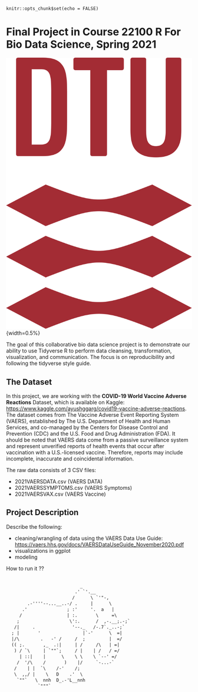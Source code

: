 
```{r setup, include=FALSE}
knitr::opts_chunk$set(echo = FALSE)
```

# Final Project in Course 22100 R For Bio Data Science, Spring 2021
![](DTU_Logo_Corporate_Red_CMYK.png){width=0.5%}

The goal of this collaborative bio data science project is to demonstrate our ability to use Tidyverse R to perform data cleansing, transformation, visualization, and communication. The focus is on reproducibility and following the tidyverse style guide.



## The Dataset
In this project, we are working with the **COVID-19 World Vaccine Adverse Reactions** Dataset, which is available on Kaggle: https://www.kaggle.com/ayushggarg/covid19-vaccine-adverse-reactions. The dataset comes from The Vaccine Adverse Event Reporting System (VAERS), established by The U.S. Department of Health and Human Services, and co-managed by the Centers for Disease Control and Prevention (CDC) and the U.S. Food and Drug Administration (FDA). It should be noted that VAERS data come from a passive surveillance system and represent unverified reports of health events that occur after vaccination with a U.S.-licensed vaccine. Therefore, reports may include incomplete, inaccurate and coincidental information.  

The raw data consists of 3 CSV files:

- 2021VAERSDATA.csv (VAERS DATA) 
- 2021VAERSSYMPTOMS.csv (VAERS Symptoms) 
- 2021VAERSVAX.csv (VAERS Vaccine)



## Project Description

Describe the following: 

- cleaning/wrangling of data using the VAERS Data Use Guide: https://vaers.hhs.gov/docs/VAERSDataUseGuide_November2020.pdf
- visualizations in ggplot
- modeling 

How to run it ??


```{r 

                            _
                          .' `'.__
                         /      \ `'"-,
        .-''''--...__..-/ .     |      \
      .'               ; :'     '.  a   |
     /                 | :.       \     =\
    ;                   \':.      /  ,-.__;.-;`
   /|     .              '--._   /-.7`._..-;`
  ; |       '                |`-'      \  =|
  |/\        .   -' /     /  ;         |  =/
  (( ;.       ,_  .:|     | /     /\   | =|
   ) / `\     | `""`;     / |    | /   / =/
     | ::|    |      \    \ \    \ `--' =/
    /  '/\    /       )    |/     `-...-`
   /    | |  `\    /-'    /;
   \  ,,/ |    \   D    .'  \
    `""`   \  nnh  D_.-'L__nnh
            `"""`


```





